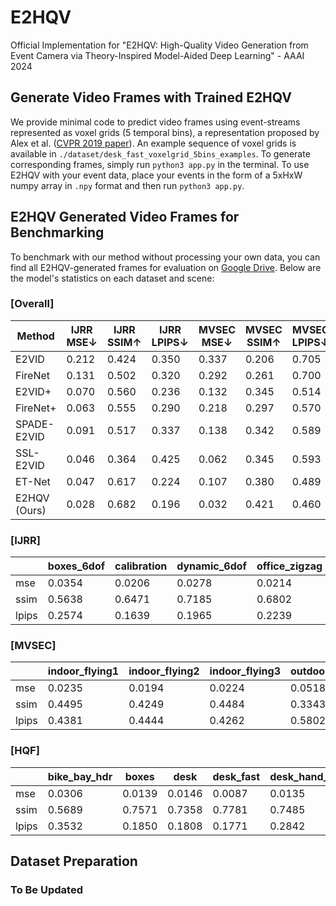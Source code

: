 # E2HQV
Official Implementation for "E2HQV: High-Quality Video Generation from Event Camera via Theory-Inspired Model-Aided Deep Learning" - AAAI 2024

## Generate Video Frames with Trained E2HQV
We provide minimal code to predict video frames using event-streams represented as voxel grids (5 temporal bins), a representation proposed by Alex et al. ([CVPR 2019 paper](https://openaccess.thecvf.com/content_CVPR_2019/papers/Zhu_Unsupervised_Event-Based_Learning_of_Optical_Flow_Depth_and_Egomotion_CVPR_2019_paper.pdf)). An example sequence of voxel grids is available in `./dataset/desk_fast_voxelgrid_5bins_examples`. To generate corresponding frames, simply run `python3 app.py` in the terminal. To use E2HQV with your event data, place your events in the form of a 5xHxW numpy array in `.npy` format and then run `python3 app.py`.

## E2HQV Generated Video Frames for Benchmarking
To benchmark with our method without processing your own data, you can find all E2HQV-generated frames for evaluation on [Google Drive](https://drive.google.com/drive/folders/1h_Xq-VcwIIa4xWXhhFAHjZ_z6jSkIUwc?usp=sharing). Below are the model's statistics on each dataset and scene:

### [Overall]
| Method       | IJRR MSE↓ | IJRR SSIM↑ | IJRR LPIPS↓ | MVSEC MSE↓ | MVSEC SSIM↑ | MVSEC LPIPS↓ | HQF MSE↓ | HQF SSIM↑ | HQF LPIPS↓ |
|--------------|-----------|------------|-------------|------------|-------------|--------------|----------|-----------|------------|
| E2VID        | 0.212     | 0.424      | 0.350       | 0.337      | 0.206       | 0.705        | 0.127    | 0.540     | 0.382      |
| FireNet      | 0.131     | 0.502      | 0.320       | 0.292      | 0.261       | 0.700        | 0.094    | 0.533     | 0.441      |
| E2VID+       | 0.070     | 0.560      | 0.236       | 0.132      | 0.345       | 0.514        | 0.036    | 0.643     | 0.252      |
| FireNet+     | 0.063     | 0.555      | 0.290       | 0.218      | 0.297       | 0.570        | 0.040    | 0.614     | 0.314      |
| SPADE-E2VID  | 0.091     | 0.517      | 0.337       | 0.138      | 0.342       | 0.589        | 0.077    | 0.521     | 0.502      |
| SSL-E2VID    | 0.046     | 0.364      | 0.425       | 0.062      | 0.345       | 0.593        | 0.126    | 0.295     | 0.498      |
| ET-Net       | 0.047     | 0.617      | 0.224       | 0.107      | 0.380       | 0.489        | 0.032    | 0.658     | 0.260      |
| E2HQV (Ours) | 0.028     | 0.682      | 0.196       | 0.032      | 0.421       | 0.460        | 0.019    | 0.671     | 0.261      |

### [IJRR]
|        | boxes_6dof | calibration | dynamic_6dof | office_zigzag | poster_6dof | shapes_6dof | slider_depth |
|--------|------------|-------------|--------------|---------------|-------------|-------------|--------------|
| mse    | 0.0354     | 0.0206      | 0.0278       | 0.0214        | 0.0345      | 0.0407      | 0.0129       |
| ssim   | 0.5638     | 0.6471      | 0.7185       | 0.6802        | 0.5552      | 0.8194      | 0.7879       |
| lpips  | 0.2574     | 0.1639      | 0.1965       | 0.2239        | 0.1978      | 0.1712      | 0.1623       |

### [MVSEC]
|        | indoor_flying1 | indoor_flying2 | indoor_flying3 | outdoor_day1 | outdoor_day2 |
|--------|----------------|----------------|----------------|--------------|--------------|
| mse    | 0.0235         | 0.0194         | 0.0224         | 0.0518       | 0.0403       |
| ssim   | 0.4495         | 0.4249         | 0.4484         | 0.3343       | 0.4462       |
| lpips  | 0.4381         | 0.4444         | 0.4262         | 0.5802       | 0.4086       |

### [HQF]
|        | bike_bay_hdr | boxes | desk | desk_fast | desk_hand_only | desk_slow | engineering_posters | high_texture_plants | poster_pillar_1 | poster_pillar_2 | reflective_materials | slow_and_fast_desk | slow_hand | still_life |
|--------|--------------|-------|------|-----------|----------------|-----------|---------------------|---------------------|-----------------|-----------------|----------------------|--------------------|-----------|------------|
| mse    | 0.0306       | 0.0139| 0.0146| 0.0087   | 0.0135         | 0.0223    | 0.0207              | 0.0280              | 0.0108          | 0.0084          | 0.0147               | 0.0246             | 0.0304    | 0.0225     |
| ssim   | 0.5689       | 0.7571| 0.7358| 0.7781   | 0.7485         | 0.6867    | 0.6537              | 0.5559              | 0.6195          | 0.6543          | 0.6924               | 0.6737             | 0.5779    | 0.6878     |
| lpips  | 0.3532       | 0.1850| 0.1808| 0.1771   | 0.2842         | 0.2711    | 0.2444              | 0.2166              | 0.2746          | 0.2651          | 0.2403               | 0.2531             | 0.3629    | 0.2087     |

## Dataset Preparation
### To Be Updated
